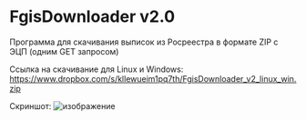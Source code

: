 # FgisDownloader v2.0
Программа для скачивания выписок из Росреестра в формате ZIP с ЭЦП (одним GET запросом)

Ссылка на скачивание для Linux и Windows: 
https://www.dropbox.com/s/kllewueim1pq7th/FgisDownloader_v2_linux_win.zip

Скриншот:
![изображение](https://user-images.githubusercontent.com/85164889/120310167-c1824380-c2de-11eb-90b4-4bedfb285a74.png)
